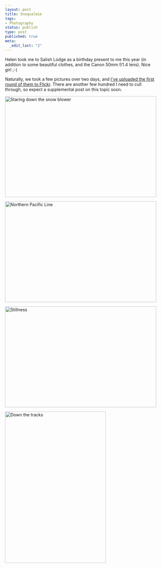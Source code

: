 ```yaml
--- 
layout: post
title: Snoqualmie
tags: 
- Photography
status: publish
type: post
published: true
meta: 
  _edit_last: "2"
---
```

Helen took me to Salish Lodge as a birthday present to me this year (in addition to some beautiful clothes, and the Canon 50mm f/1.4 lens). Nice girl ;-)

Naturally, we took a few pictures over two days, and <a href="http://flickr.com/photos/aaronbrethorst/sets/72157606021488319/">I've uploaded the first round of them to Flickr</a>. There are another few hundred I need to cull through, so expect a supplemental post on this topic soon.

<a href="http://www.flickr.com/photos/aaronbrethorst/2643559011/" title="Staring down the snow blower by aaronbrethorst, on Flickr"><img src="http://farm4.static.flickr.com/3055/2643559011_0458632618.jpg" width="500" height="333" alt="Staring down the snow blower" /></a>

<a href="http://www.flickr.com/photos/aaronbrethorst/2643564691/" title="Northern Pacific Line by aaronbrethorst, on Flickr"><img src="http://farm4.static.flickr.com/3057/2643564691_040482d699.jpg" width="500" height="333" alt="Northern Pacific Line" /></a>

<a href="http://www.flickr.com/photos/aaronbrethorst/2644397786/" title="Stillness by aaronbrethorst, on Flickr"><img src="http://farm4.static.flickr.com/3007/2644397786_77a9bc81ab.jpg" width="500" height="333" alt="Stillness" /></a>

<a href="http://www.flickr.com/photos/aaronbrethorst/2643578777/" title="Down the tracks by aaronbrethorst, on Flickr"><img src="http://farm4.static.flickr.com/3060/2643578777_fdaeabc9f1.jpg" width="333" height="500" alt="Down the tracks" /></a>
